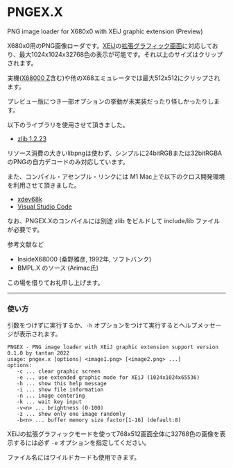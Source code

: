 # PNGEX.X

PNG image loader for X680x0 with XEiJ graphic extension (Preview)

X680x0用のPNG画像ローダです。[XEiJ](https://stdkmd.net/xeij/)の[拡張グラフィック画面](https://stdkmd.net/xeij/feature.htm#extendedgraphic)に対応しており、最大1024x1024x32768色の表示が可能です。それ以上のサイズはクリップされます。

実機([X68000 Z](https://www.zuiki.co.jp/products/x68000z/)含む)や他のX68エミュレータでは最大512x512にクリップされます。


プレビュー版につき一部オプションの挙動が未実装だったり怪しかったりします。


以下のライブラリを使用させて頂きました。

- [zlib 1.2.23](https://github.com/madler/zlib)

リソース消費の大きいlibpngは使わず、シンプルに24bitRGBまたは32bitRGBAのPNGの自力デコードのみ対応しています。

また、コンパイル・アセンブル・リンクには M1 Mac上で以下のクロス開発環境を利用させて頂きました。

- [xdev68k](https://github.com/yosshin4004/xdev68k)
- [Visual Studio Code](https://code.visualstudio.com/)

なお、PNGEX.Xのコンパイルには別途 zlib をビルドして include/lib ファイルが必要です。

参考文献など

 - InsideX68000 (桑野雅彦, 1992年, ソフトバンク)
 - BMPL.X のソース (Arimac氏)

この場を借りてお礼申し上げます。

---
### 使い方

引数をつけずに実行するか、`-h` オプションをつけて実行するとヘルプメッセージが表示されます。

    PNGEX - PNG image loader with XEiJ graphic extension support version 0.1.0 by tantan 2022
    usage: pngex.x [options] <image1.png> [<image2.png> ...]
    options:
       -c ... clear graphic screen
       -e ... use extended graphic mode for XEiJ (1024x1024x65536)
       -h ... show this help message
       -i ... show file information
       -n ... image centering
       -k ... wait key input
       -v<n> ... brightness (0-100)
       -z ... show only one image randomly
       -b<n> ... buffer memory size factor[1-16] (default:8)

XEiJの拡張グラフィックモードを使って768x512画面全体に32768色の画像を表示するには必ず `-e` オプションを指定してください。

ファイル名にはワイルドカードも使用できます。
